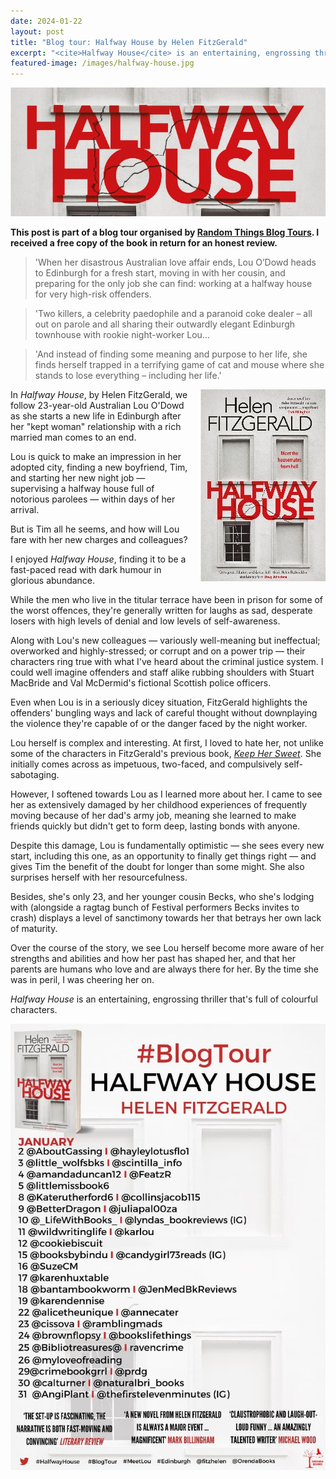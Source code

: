 ```yaml
---
date: 2024-01-22
layout: post
title: "Blog tour: Halfway House by Helen FitzGerald"
excerpt: "<cite>Halfway House</cite> is an entertaining, engrossing thriller that's full of colourful characters."
featured-image: /images/halfway-house.jpg
---
```


![Halfway House](/images/halfway-house.jpg)

**This post is part of a blog tour organised by [Random Things Blog Tours](http://randomthingsthroughmyletterbox.blogspot.com/p/services-to-publishers-authors-blog.html). I received a free copy of the book in return for an honest review.**

> 'When her disastrous Australian love affair ends, Lou O’Dowd heads to Edinburgh for a fresh start, moving in with her cousin, and preparing for the only job she can find: working at a halfway house for very high-risk offenders.

> 'Two killers, a celebrity paedophile and a paranoid coke dealer – all out on parole and all sharing their outwardly elegant Edinburgh townhouse with rookie night-worker Lou...

> 'And instead of finding some meaning and purpose to her life, she finds herself trapped in a terrifying game of cat and mouse where she stands to lose everything – including her life.'

<img src="/images/halfway-house-200.jpg" alt="Halfway House" style="float: right; margin-bottom: 10px; margin-left: 10px;">

In <cite>Halfway House</cite>, by Helen FitzGerald, we follow 23-year-old Australian Lou O'Dowd as she starts a new life in Edinburgh after her "kept woman" relationship with a rich married man comes to an end.

Lou is quick to make an impression in her adopted city, finding a new boyfriend, Tim, and starting her new night job &mdash; supervising a halfway house full of notorious parolees &mdash; within days of her arrival.

But is Tim all he seems, and how will Lou fare with her new charges and colleagues?

I enjoyed <cite>Halfway House</cite>, finding it to be a fast-paced read with dark humour in glorious abundance.

While the men who live in the titular terrace have been in prison for some of the worst offences, they're generally written for laughs as sad, desperate losers with high levels of denial and low levels of self-awareness.

Along with Lou's new colleagues &mdash; variously well-meaning but ineffectual; overworked and highly-stressed; or corrupt and on a power trip &mdash; their characters ring true with what I've heard about the criminal justice system. I could well imagine offenders and staff alike rubbing shoulders with Stuart MacBride and Val McDermid's fictional Scottish police officers.

Even when Lou is in a seriously dicey situation, FitzGerald highlights the offenders' bungling ways and lack of careful thought without downplaying the violence they're capable of or the danger faced by the night worker.

Lou herself is complex and interesting. At first, I loved to hate her, not unlike some of the characters in FitzGerald's previous book, [<cite>Keep Her Sweet</cite>](/blog-tour-keep-her-sweet/). She initially comes across as impetuous, two-faced, and compulsively self-sabotaging.

However, I softened towards Lou as I learned more about her. I came to see her as extensively damaged by her childhood experiences of frequently moving because of her dad's army job, meaning she learned to make friends quickly but didn't get to form deep, lasting bonds with anyone.

Despite this damage, Lou is fundamentally optimistic &mdash; she sees every new start, including this one, as an opportunity to finally get things right &mdash; and gives Tim the benefit of the doubt for longer than some might. She also surprises herself with her resourcefulness.

Besides, she's only 23, and her younger cousin Becks, who she's lodging with (alongside a ragtag bunch of Festival performers Becks invites to crash) displays a level of sanctimony towards her that betrays her own lack of maturity.

Over the course of the story, we see Lou herself become more aware of her strengths and abilities and how her past has shaped her, and that her parents are humans who love and are always there for her. By the time she was in peril, I was cheering her on.

<cite>Halfway House</cite> is an entertaining, engrossing thriller that's full of colourful characters.

![Halfway House blog tour banner](/images/halfway-house-banner.jpg)
